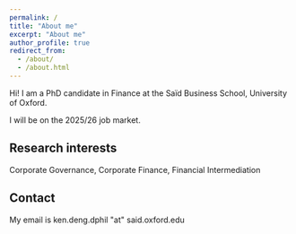 ```yaml
---
permalink: /
title: "About me"
excerpt: "About me"
author_profile: true
redirect_from: 
  - /about/
  - /about.html
---
```


Hi! I am a PhD candidate in Finance at the Saïd Business School, University of Oxford.

I will be on the 2025/26 job market.

Research interests
------
Corporate Governance, Corporate Finance, Financial Intermediation

Contact
------
My email is ken.deng.dphil "at" said.oxford.edu
